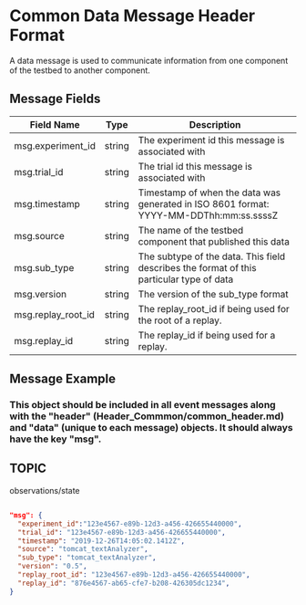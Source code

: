 # Common Data Message Header Format
A data message is used to communicate information from one component of the testbed to another component.  
## Message Fields

| Field Name | Type | Description
| --- | --- | --- |
| msg.experiment_id | string | The experiment id this message is associated with
| msg.trial_id | string | The trial id this message is associated with
| msg.timestamp | string | Timestamp of when the data was generated in ISO 8601 format: YYYY-MM-DDThh:mm:ss.ssssZ
| msg.source | string | The name of the testbed component that published this data
| msg.sub_type | string | The subtype of the data.  This field describes the format of this particular type of data
| msg.version | string | The version of the sub_type format
| msg.replay_root_id | string | The replay_root_id if being used for the root of a replay.
| msg.replay_id | string | The replay_id if being used for a replay.

## Message Example

### This object should be included in all event messages along with the "header" (Header_Commmon/common_header.md) and "data" (unique to each message) objects. It should always have the key "msg".

## TOPIC

observations/state


```json

"msg": {
  "experiment_id":"123e4567-e89b-12d3-a456-426655440000",
  "trial_id": "123e4567-e89b-12d3-a456-426655440000",
  "timestamp": "2019-12-26T14:05:02.1412Z",
  "source": "tomcat_textAnalyzer",
  "sub_type": "tomcat_textAnalyzer",
  "version": "0.5",
  "replay_root_id": "123e4567-e89b-12d3-a456-426655440000",
  "replay_id": "876e4567-ab65-cfe7-b208-426305dc1234",
}

```
